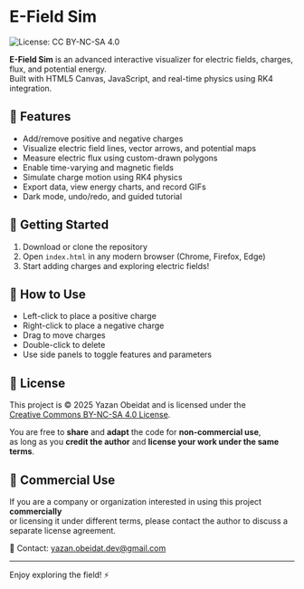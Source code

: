 # E-Field Sim

![License: CC BY-NC-SA 4.0](https://img.shields.io/badge/License-CC%20BY--NC--SA%204.0-lightgrey.svg)

**E-Field Sim** is an advanced interactive visualizer for electric fields, charges, flux, and potential energy.  
Built with HTML5 Canvas, JavaScript, and real-time physics using RK4 integration.

## 🌟 Features

- Add/remove positive and negative charges
- Visualize electric field lines, vector arrows, and potential maps
- Measure electric flux using custom-drawn polygons
- Enable time-varying and magnetic fields
- Simulate charge motion using RK4 physics
- Export data, view energy charts, and record GIFs
- Dark mode, undo/redo, and guided tutorial

## 🚀 Getting Started

1. Download or clone the repository
2. Open `index.html` in any modern browser (Chrome, Firefox, Edge)
3. Start adding charges and exploring electric fields!

## 🧠 How to Use

- Left-click to place a positive charge
- Right-click to place a negative charge
- Drag to move charges
- Double-click to delete
- Use side panels to toggle features and parameters

## 📄 License

This project is © 2025 Yazan Obeidat and is licensed under the  
[Creative Commons BY-NC-SA 4.0 License](https://creativecommons.org/licenses/by-nc-sa/4.0/).

You are free to **share** and **adapt** the code for **non-commercial use**,  
as long as you **credit the author** and **license your work under the same terms**.

## 💼 Commercial Use

If you are a company or organization interested in using this project **commercially**  
or licensing it under different terms, please contact the author to discuss a separate license agreement.

📧 Contact: yazan.obeidat.dev@gmail.com

---

Enjoy exploring the field! ⚡
